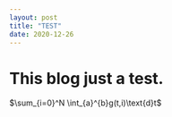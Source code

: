 ```yaml
---
layout: post
title: "TEST"
date: 2020-12-26
---
```


# This blog just a test.

$\sum_{i=0}^N \int_{a}^{b}g(t,i)\text{d}t$
